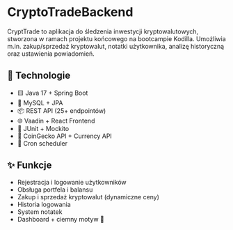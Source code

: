 # CryptoTradeBackend
CryptTrade to aplikacja do śledzenia inwestycji kryptowalutowych, stworzona w ramach projektu końcowego na bootcampie Kodilla. Umożliwia m.in. zakup/sprzedaż kryptowalut, notatki użytkownika, analizę historyczną oraz ustawienia powiadomień.

## 🔧 Technologie

- 🟨 Java 17 + Spring Boot
- 🐘 MySQL + JPA
- 📦 REST API (25+ endpointów)
- 🌐 Vaadin + React Frontend
- 🧪 JUnit + Mockito
- 📡 CoinGecko API + Currency API
- 🔁 Cron scheduler

## ✨ Funkcje

- Rejestracja i logowanie użytkowników
- Obsługa portfela i balansu
- Zakup i sprzedaż kryptowalut (dynamiczne ceny)
- Historia logowania
- System notatek
- Dashboard + ciemny motyw 🌙